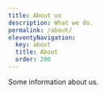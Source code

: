 ```yaml
---
title: About us
description: What we do.
permalink: /about/
eleventyNavigation:
  key: about
  title: About
  order: 200
---
```


Some information about us.
